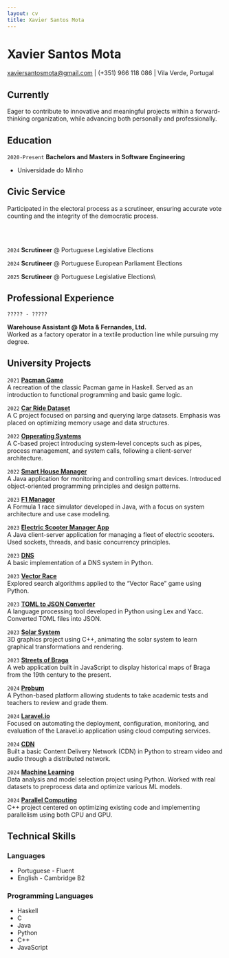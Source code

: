 ```yaml
---
layout: cv
title: Xavier Santos Mota
---
```

# Xavier Santos Mota

<div id="webaddress">
<a href="xaviersantosmota@gmail.com">xaviersantosmota@gmail.com</a>
|  (+351) 966 118 086
|  Vila Verde, Portugal
</div>


## Currently

Eager to contribute to innovative and meaningful projects within a forward-thinking organization, while advancing both personally and professionally.


## Education

`2020-Present`
__Bachelors and Masters in Software Engineering__

- Universidade do Minho


## Civic Service

Participated in the electoral process as a scrutineer, ensuring accurate vote counting and the integrity of the democratic process.


<br><br>


`2024`
__Scrutineer__ @ Portuguese Legislative Elections


`2024`
__Scrutineer__ @ Portuguese European Parliament Elections


`2025`
__Scrutineer__ @ Portuguese Legislative Elections\



## Professional Experience

`????? - ?????`

__Warehouse Assistant @ Mota & Fernandes, Ltd.__\
Worked as a factory operator in a textile production line while pursuing my degree.


## University Projects

`2021`
__[Pacman Game](https://github.com/luxada/LI1---Pacman)__\
A recreation of the classic Pacman game in Haskell. Served as an introduction to functional programming and basic game logic.

`2022`
__[Car Ride Dataset](https://github.com/luxada/LI3)__\
A C project focused on parsing and querying large datasets. Emphasis was placed on optimizing memory usage and data structures.

`2022`
__[Opperating Systems](https://github.com/luxada/SO---Project)__\
A C-based project introducing system-level concepts such as pipes, process management, and system calls, following a client-server architecture.

`2022`
__[Smart House Manager](https://github.com/luxada/POO---Smart-Houses)__\
A Java application for monitoring and controlling smart devices. Introduced object-oriented programming principles and design patterns.

`2023`
__[F1 Manager](https://github.com/luxada/DSS/tree/main/DSS_Project-main)__\
A Formula 1 race simulator developed in Java, with a focus on system architecture and use case modeling.

`2023`
__[Electric Scooter Manager App](https://github.com/luxada/SD---Scooter-Fleet-Manager)__\
A Java client-server application for managing a fleet of electric scooters. Used sockets, threads, and basic concurrency principles.

`2023`
__[DNS](https://github.com/luxada/CC---DNS)__\
A basic implementation of a DNS system in Python.

`2023`
__[Vector Race](https://github.com/luxada/IA---Project)__\
Explored search algorithms applied to the “Vector Race” game using Python.

`2023`
__[TOML to JSON Converter](https://github.com/luxada/TP---PL)__\
A language processing tool developed in Python using Lex and Yacc. Converted TOML files into JSON.

`2023`
__[Solar System](https://github.com/luxada/Trabalho---CG)__\
3D graphics project using C++, animating the solar system to learn graphical transformations and rendering.

`2023` 
__[Streets of Braga](https://github.com/luxada/TP---EngWeb2024)__\
A web application built in JavaScript to display historical maps of Braga from the 19th century to the present.

`2024`
__[Probum](https://github.com/luxada/PROBUM)__\
A Python-based platform allowing students to take academic tests and teachers to review and grade them.

`2024`
__[Laravel.io](https://github.com/luxada/Cloud)__\
Focused on automating the deployment, configuration, monitoring, and evaluation of the Laravel.io application using cloud computing services.

`2024`
__[CDN](https://github.com/luxada/ESR_Trabalho)__\
Built a basic Content Delivery Network (CDN) in Python to stream video and audio through a distributed network.

`2024`
__[Machine Learning](https://github.com/luxada/DAA---Project)__\
Data analysis and model selection project using Python. Worked with real datasets to preprocess data and optimize various ML models.

`2024`
__[Parallel Computing](https://github.com/luxada/CP)__\
C++ project centered on optimizing existing code and implementing parallelism using both CPU and GPU.


## Technical Skills


### Languages

- Portuguese - Fluent
- English - Cambridge B2

### Programming Languages

- Haskell
- C
- Java
- Python
- C++
- JavaScript

